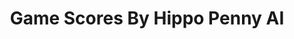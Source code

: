 ---
title: Game Scores By Hippo Penny AI
layout: scoredetail
permalink: /meta-score/phantasy-star-online
header:
  teaser: /assets/images/phantasy-star-online.jpg
  video:
    id: BYE2nm-F6E4
    provider: youtube
---